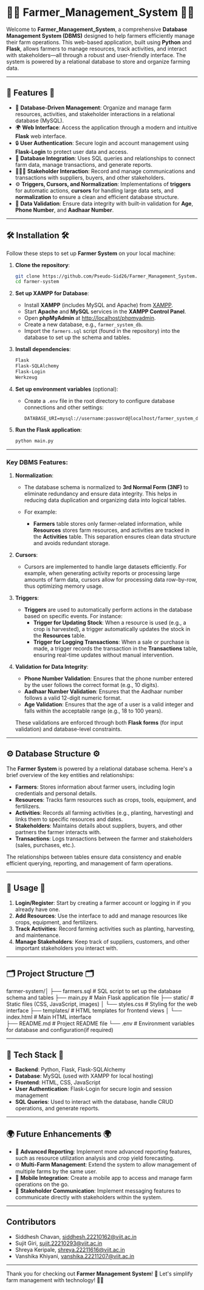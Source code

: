 #                       🌾🚜 **Farmer_Management_System** 🚜🌾


Welcome to **Farmer_Management_System**, a comprehensive **Database Management System (DBMS)** designed to help farmers efficiently manage their farm operations. This web-based application, built using **Python** and **Flask**, allows farmers to manage resources, track activities, and interact with stakeholders—all through a robust and user-friendly interface. The system is powered by a relational database to store and organize farming data.

---

## 🌟 **Features** 🌟

- 🌱 **Database-Driven Management**: Organize and manage farm resources, activities, and stakeholder interactions in a relational database (MySQL).
- 🌍 **Web Interface**: Access the application through a modern and intuitive **Flask** web interface.
- 🔒 **User Authentication**: Secure login and account management using **Flask-Login** to protect user data and access.
- 📂 **Database Integration**: Uses SQL queries and relationships to connect farm data, manage transactions, and generate reports.
- 🧑‍🤝‍🧑 **Stakeholder Interaction**: Record and manage communications and transactions with suppliers, buyers, and other stakeholders.
- ⚙️ **Triggers, Cursors, and Normalization**: Implementations of **triggers** for automatic actions, **cursors** for handling large data sets, and **normalization** to ensure a clean and efficient database structure.
- 📝 **Data Validation**: Ensure data integrity with built-in validation for **Age**, **Phone Number**, and **Aadhaar Number**.

---

## 🛠️ **Installation** 🛠️

Follow these steps to set up **Farmer System** on your local machine:

1. **Clone the repository**:
    ```bash
    git clone https://github.com/Pseudo-Sid26/Farmer_Management_System.git
    cd farmer-system
    ```

2. **Set up XAMPP for Database**:
   - Install **XAMPP** (includes MySQL and Apache) from [XAMPP](https://www.apachefriends.org/index.html).
   - Start **Apache** and **MySQL** services in the **XAMPP Control Panel**.
   - Open **phpMyAdmin** at [http://localhost/phpmyadmin](http://localhost/phpmyadmin).
   - Create a new database, e.g., `farmer_system_db`.
   - Import the `farmers.sql` script (found in the repository) into the database to set up the schema and tables.

3. **Install dependencies**:
    ```bash
    Flask
    Flask-SQLAlchemy
    Flask-Login
    Werkzeug

    ```

4. **Set up environment variables** (optional):
   - Create a `.env` file in the root directory to configure database connections and other settings:
     ```dotenv
     DATABASE_URI=mysql://username:password@localhost/farmer_system_db
     ```

5. **Run the Flask application**:
    ```bash
    python main.py
    ```
---

### **Key DBMS Features**:

1. **Normalization**:
   - The database schema is normalized to **3rd Normal Form (3NF)** to eliminate redundancy and ensure data integrity. This helps in reducing data duplication and organizing data into logical tables.
   
   - For example:
     - **Farmers** table stores only farmer-related information, while **Resources** stores farm resources, and activities are tracked in the **Activities** table. This separation ensures clean data structure and avoids redundant storage.
     
2. **Cursors**:
   - Cursors are implemented to handle large datasets efficiently. For example, when generating activity reports or processing large amounts of farm data, cursors allow for processing data row-by-row, thus optimizing memory usage.

3. **Triggers**:
   - **Triggers** are used to automatically perform actions in the database based on specific events. For instance:
     - **Trigger for Updating Stock**: When a resource is used (e.g., a crop is harvested), a trigger automatically updates the stock in the **Resources** table.
     - **Trigger for Logging Transactions**: When a sale or purchase is made, a trigger records the transaction in the **Transactions** table, ensuring real-time updates without manual intervention.

4. **Validation for Data Integrity**:
   - **Phone Number Validation**: Ensures that the phone number entered by the user follows the correct format (e.g., 10 digits).
   - **Aadhaar Number Validation**: Ensures that the Aadhaar number follows a valid 12-digit numeric format.
   - **Age Validation**: Ensures that the age of a user is a valid integer and falls within the acceptable range (e.g., 18 to 100 years).

   These validations are enforced through both **Flask forms** (for input validation) and database-level constraints.
   
---

## ⚙️ **Database Structure** ⚙️

The **Farmer System** is powered by a relational database schema. Here's a brief overview of the key entities and relationships:

- **Farmers**: Stores information about farmer users, including login credentials and personal details.
- **Resources**: Tracks farm resources such as crops, tools, equipment, and fertilizers.
- **Activities**: Records all farming activities (e.g., planting, harvesting) and links them to specific resources and dates.
- **Stakeholders**: Maintains details about suppliers, buyers, and other partners the farmer interacts with.
- **Transactions**: Logs transactions between the farmer and stakeholders (sales, purchases, etc.).

The relationships between tables ensure data consistency and enable efficient querying, reporting, and management of farm operations.

---

## 🚀 **Usage** 🚀

1. **Login/Register**: Start by creating a farmer account or logging in if you already have one.
2. **Add Resources**: Use the interface to add and manage resources like crops, equipment, and fertilizers.
3. **Track Activities**: Record farming activities such as planting, harvesting, and maintenance.
4. **Manage Stakeholders**: Keep track of suppliers, customers, and other important stakeholders you interact with.

---

## 🗂️ **Project Structure** 🗂️

farmer-system/│ 
├── farmers.sql # SQL script to set up the database schema and tables 
├── main.py # Main Flask application file 
├── static/ # Static files (CSS, JavaScript, images) 
│ └── styles.css # Styling for the web interface 
   ├── templates/ # HTML templates for frontend views │ 
   └── index.html # Main HTML interface  
├── README.md # Project README file 
└── .env # Environment variables for database and configuration(if required)



---

## 🧰 **Tech Stack** 🧰

- **Backend**: Python, Flask, Flask-SQLAlchemy
- **Database**: MySQL (used with XAMPP for local hosting)
- **Frontend**: HTML, CSS, JavaScript
- **User Authentication**: Flask-Login for secure login and session management
- **SQL Queries**: Used to interact with the database, handle CRUD operations, and generate reports.

---

## 🌍 **Future Enhancements** 🌍

- 🔄 **Advanced Reporting**: Implement more advanced reporting features, such as resource utilization analysis and crop yield forecasting.
- 🌐 **Multi-Farm Management**: Extend the system to allow management of multiple farms by the same user.
- 📱 **Mobile Integration**: Create a mobile app to access and manage farm operations on the go.
- 💬 **Stakeholder Communication**: Implement messaging features to communicate directly with stakeholders within the system.

---

## Contributors
- Siddhesh Chavan, siddhesh.22210162@viit.ac.in 
- Sujit Giri, sujit.22210293@viit.ac.in 
- Shreya Keripale, shreya.22211616@viit.ac.in 
- Vanshika Khiyani, vanshika.22211207@viit.ac.in


---

Thank you for checking out **Farmer Management System**! 🌾 Let's simplify farm management with technology! 🚜💡

